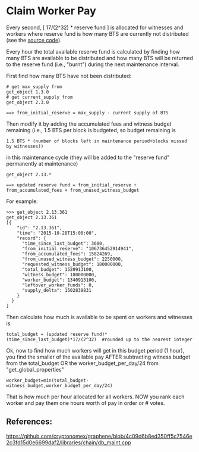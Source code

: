Claim Worker Pay
================

Every second, [ 17/(2\^32) \* reserve fund ] is allocated for witnesses
and workers where reserve fund is how many BTS are currently not
distributed (see the [source
code](https://github.com/cryptonomex/graphene/blob/f85dec1c23f6bf9259ad9f15311b2e4aac4f9d44/libraries/chain/include/graphene/chain/config.hpp)).

Every hour the total available reserve fund is calculated by finding how
many BTS are available to be distributed and how many BTS will be
returned to the reserve fund (i.e., "burnt") during the next maintenance
interval.

First find how many BTS have not been distributed:

    # get max_supply from 
    get_object 1.3.0
    # get current_supply from
    get_object 2.3.0

    ==> from_initial_reserve = max_supply - current supply of BTS

Then modify it by adding the accumulated fees and witness budget
remaining (i.e., 1.5 BTS per block is budgeted, so budget remaining is

    1.5 BTS * (number of blocks left in maintenance period+blocks missed by witnesses))

in this maintenance cycle (they will be added to the "reserve fund"
permanently at maintenance)

    get_object 2.13.*

    ==> updated reserve fund = from_initial_reserve +  from_accumulated_fees + from_unused_witness_budget

For example:

    >>> get_object 2.13.361
    get_object 2.13.361
    [{
        "id": "2.13.361",
        "time": "2015-10-28T15:00:00",
        "record": {
          "time_since_last_budget": 3600,
          "from_initial_reserve": "106736452914941",
          "from_accumulated_fees": 15824269,
          "from_unused_witness_budget": 2250000,
          "requested_witness_budget": 180000000,
          "total_budget": 1520913100,
          "witness_budget": 180000000,
          "worker_budget": 1340913100,
          "leftover_worker_funds": 0,
          "supply_delta": 1502838831
        }
      }
    ]

Then calculate how much is available to be spent on workers and
witnesses is:

    total_budget = (updated reserve fund)*(time_since_last_budget)*17/(2^32)  #rounded up to the nearest integer

Ok, now to find how much workers will get in this budget period (1
hour), you find the smaller of the available pay AFTER subtracting
witness budget from the total\_budget OR the worker\_budget\_per\_day/24
from "get\_global\_properties"

    worker_budget=min(total_budget-witness_budget,worker_budget_per_day/24)

That is how much per hour allocated for all workers. NOW you rank each
worker and pay them one hours worth of pay in order or \# votes.

References:
-----------

<https://github.com/cryptonomex/graphene/blob/4c09d6b8ed350ff5c7546e2c3fd15d0e6699daf2/libraries/chain/db_maint.cpp>

